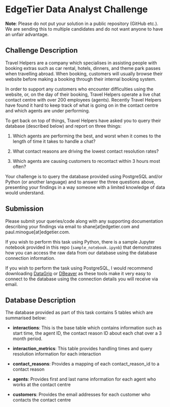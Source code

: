 # EdgeTier Data Analyst Challenge

**Note**: Please do not put your solution in a public repository (GitHub etc.). We are sending this to multiple candidates and do not want anyone to have an unfair advantage.

## Challenge Description

Travel Helpers are a company which specialises in assisting people with booking extras such as car rental, hotels, dinners, and theme park passes when travelling abroad. When booking, customers will usually browse their website before making a booking through their internal booking system.

In order to support any customers who encounter difficulties using the website, or, on the day of their booking, Travel Helpers operate a live chat contact centre with over 200 employees (agents). Recently Travel Helpers have found it hard to keep track of what is going on in the contact centre and which agents are under performing.

To get back on top of things, Travel Helpers have asked you to query their database (described below) and report on three things:

1. Which agents are performing the best, and worst when it comes to the length of time it takes to handle a chat?

2. What contact reasons are driving the lowest contact resolution rates?

3. Which agents are causing customers to recontact within 3 hours most often?

Your challenge is to query the database provided using PostgreSQL and/or Python (or another language) and to answer the three questions above, presenting your findings in a way someone with a limited knowledge of data would understand.

## Submission

Please submit your queries/code along with any supporting documentation describing your findings via email to shane[at]edgetier.com and paul.minogue[at]edgetier.com.

If you wish to perform this task using Python, there is a sample Jupyter notebook provided in this repo (`sample_notebook.ipynb`) that demonstrates how you can access the raw data from our database using the database connection information.

If you wish to perform the task using PostgreSQL, I would recommend downloading [DataGrip](https://www.jetbrains.com/datagrip/) or [DBeaver](https://dbeaver.io/) as these tools make it very easy to connect to the database using the connection details you will receive via email.

## Database Description

The database provided as part of this task contains 5 tables which are summarised below:

- **interactions**: This is the base table which contains information such as start time, the agent ID, the contact reason ID about each chat over a 3 month period.

- **interaction_metrics**: This table provides handling times and query resolution information for each interaction

- **contact_reasons**: Provides a mapping of each contact_reason_id to a contact reason

- **agents**: Provides first and last name information for each agent who works at the contact centre

- **customers**: Provides the email addresses for each customer who contacts the contact centre
